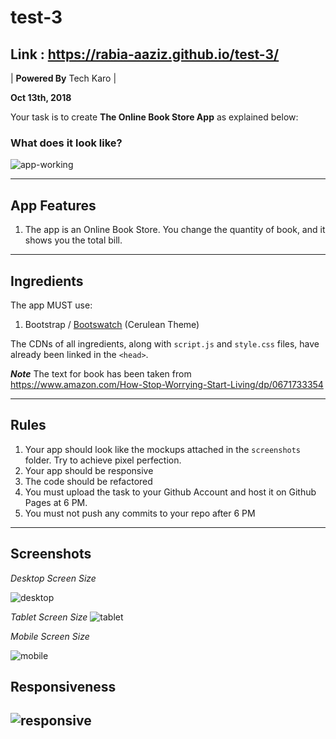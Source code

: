 # test-3
## Link : https://rabia-aaziz.github.io/test-3/
| **Powered By** Tech Karo  |

**Oct 13th, 2018**

Your task is to create **The Online Book Store App** as explained below:

### What does it look like?

![app-working](https://user-images.githubusercontent.com/10798986/46901349-3bb1ef80-cecb-11e8-82cc-f8bae53e231c.gif)

----

## App Features
1. The app is an Online Book Store. You change the quantity of book, and it shows you the total bill.
---

## Ingredients
The app MUST use:
1. Bootstrap / [Bootswatch](https://bootswatch.com/) (Cerulean Theme)

The CDNs of all ingredients, along with `script.js` and `style.css` files, have already been linked in the `<head>`.

***Note*** The text for book has been taken from https://www.amazon.com/How-Stop-Worrying-Start-Living/dp/0671733354

----

## Rules
1. Your app should look like the mockups attached in the `screenshots` folder. Try to achieve pixel perfection.
2. Your app should be responsive
3. The code should be refactored
4. You must upload the task to your Github Account and host it on Github Pages at 6 PM. 
5. You must not push any commits to your repo after 6 PM

----

## Screenshots

*Desktop Screen Size*

![desktop](https://user-images.githubusercontent.com/10798986/46901299-5f286a80-ceca-11e8-802b-375dba1d9978.png)

*Tablet Screen Size*
![tablet](https://user-images.githubusercontent.com/10798986/46901302-5fc10100-ceca-11e8-95a9-4fec7b9ed312.png)


*Mobile Screen Size*

![mobile](https://user-images.githubusercontent.com/10798986/46901300-5fc10100-ceca-11e8-8b52-f80fb4a59e16.png)

## Responsiveness
![responsive](https://user-images.githubusercontent.com/10798986/46901301-5fc10100-ceca-11e8-98b5-0fadf5747341.gif)
------

